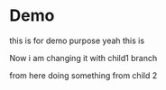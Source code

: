 # Demo
this is for demo purpose
yeah this is

Now i am changing it with child1 branch 

from here doing something from child 2
